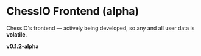 # ChessIO Frontend (alpha)

ChessIO's frontend ― actively being developed, so any and all user data is **volatile**.

**v0.1.2-alpha**
